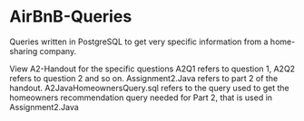 # AirBnB-Queries


Queries written in PostgreSQL to get very specific information from a home-sharing company.

View A2-Handout for the specific questions A2Q1 refers to question 1, A2Q2 refers to question 2 and so on. 
Assignment2.Java refers to part 2 of the handout. A2JavaHomeownersQuery.sql refers to the query used to get the homeowners recommendation query needed for 
Part 2, that is used in Assignment2.Java
